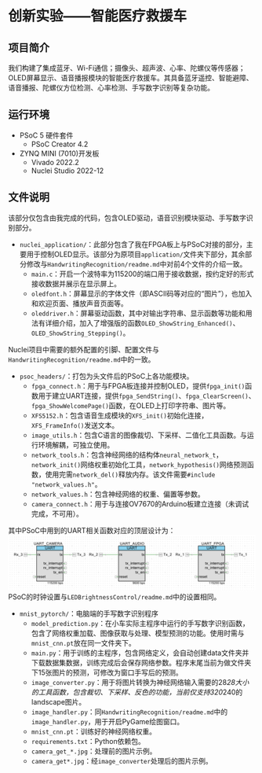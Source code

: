 # 创新实验——智能医疗救援车

## 项目简介

我们构建了集成蓝牙、Wi-Fi通信；摄像头、超声波、心率、陀螺仪等传感器；OLED屏幕显示、语音播报模块的智能医疗救援车。其具备蓝牙遥控、智能避障、语音播报、陀螺仪方位检测、心率检测、手写数字识别等复杂功能。

## 运行环境

- PSoC 5 硬件套件
    - PSoC Creator 4.2
- ZYNQ MINI (7010)开发板
    - Vivado 2022.2
    - Nuclei Studio 2022-12


## 文件说明

该部分仅包含由我完成的代码，包含OLED驱动，语音识别模块驱动、手写数字识别部分。

- `nuclei_application/`：此部分包含了我在FPGA板上与PSoC对接的部分，主要用于控制OLED显示。该部分为原项目`application/`文件夹下部分，其余部分修改与`HandwritingRecognition/readme.md`中对前4个文件的介绍一致。
    - `main.c`：开启一个波特率为115200的端口用于接收数据，按约定好的形式接收数据并展示在显示屏上。
    - `oledfont.h`：屏幕显示的字体文件（即ASCII码等对应的“图片”），也加入和欢迎页面、播放声音页面等。
    - `oleddriver.h`：屏幕驱动函数，其中对输出字符串、显示函数等功能和用法有详细介绍，加入了增强版的函数`OLED_ShowString_Enhanced()`、`OLED_ShowString_Stepping()`。

Nuclei项目中需要的额外配置的引脚、配置文件与`HandwritingRecognition/readme.md`中的一致。

- `psoc_headers/`：打包为头文件后的PSoC上各功能模块。
    - `fpga_connect.h`：用于与FPGA板连接并控制OLED，提供`fpga_init()`函数用于建立UART连接，提供`fpga_SendString()`、`fpga_ClearScreen()`、`fpga_ShowWelcomePage()`函数，在OLED上打印字符串、图片等。
    - `XFS5152.h`：包含语音生成模块的`XFS_init()`初始化连接，`XFS_FrameInfo()`发送文本。
    - `image_utils.h`：包含C语言的图像裁切、下采样、二值化工具函数。与运行环境解耦，可独立使用。
    - `network_tools.h`：包含神经网络的结构体`neural_network_t`，`network_init()`网络权重初始化工具，`network_hypothesis()`网络预测函数，使用完需`network_del()`释放内存。该文件需要`#include "network_values.h"`。
    - `network_values.h`：包含神经网络的权重、偏置等参数。
    - `camera_connect.h`：用于与连接OV7670的Arduino板建立连接（未调试完成，不可用）。

其中PSoC中用到的UART相关函数对应的顶层设计为：
![UART顶层设计](./TopDesign.png)
PSoC的时钟设置与`LEDBrightnessControl/readme.md`中的设置相同。

- `mnist_pytorch/`：电脑端的手写数字识别程序
    - `model_prediction.py`：在小车实际主程序中运行的手写数字识别函数，包含了网络权重加载、图像获取与处理、模型预测的功能。使用时需与`mnist_cnn.pt`放在同一文件夹下。
    - `main.py`：用于训练的主程序，包含网络定义，会自动创建data文件夹并下载数据集数据，训练完成后会保存网络参数。程序末尾当前为做文件夹下15张图片的预测，可修改为窗口手写后的预测。
    - `image_converter.py`：用于将图片转换为神经网络输入需要的28*28大小的工具函数，包含裁切、下采样、反色的功能，当前仅支持320*240的landscape图片。
    - `image_handler.py`：同`HandwritingRecognition/readme.md`中的`image_handler.py`，用于开启PyGame绘图窗口。
    - `mnist_cnn.pt`：训练好的神经网络权重。
    - `requirements.txt`：Python依赖包。
    - `camera_get_*.jpg`：处理前的图片示例。
    - `camera_get*.jpg`：经`image_converter`处理后的图片示例。